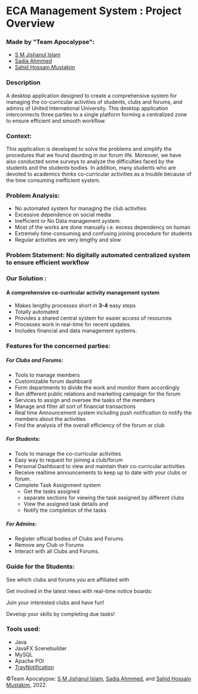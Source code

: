 # ECA Management System : Project Overview

### Made by "Team Apocalypse":
- [S M Jishanul Islam](https://github.com/S-M-J-I)
- [Sadia Ahmmed](https://github.com/sadia-ahmmed)
- [Sahid Hossain Mustakim](https://github.com/sratul35)

### Description
A desktop application designed to create a comprehensive system for managing the co-curricular activities of students, clubs and forums, and admins of United International University. This desktop application interconnects three parties to a single platform forming a centralized zone to ensure efficient and smooth workflow. 

### Context: 
This application is developed to solve the problems and simplify the procedures that we found daunting in our forum life. Moreover, we have also conducted some surveys to analyze the difficulties faced by the students and the students bodies. In addition, many students who are devoted to academics thinks co-curricular activities as a trouble because of the time consuming inefficient system. 
### Problem Analysis: 
- No automated system for managing the club activities
- Excessive dependence on social media
- Inefficient or No Data management system. 
- Most of the works are done manually i.e. excess dependency on human
- Extremely time-consuming and confusing joining procedure for students 
- Regular activities are very lengthy and slow

### Problem Statement:  No digitally automated centralized system to ensure efficient workflow

### Our Solution :
#### A comprehensive co-curricular activity management system
- Makes lengthy processes short in **3-4** easy steps
- Totally automated 
- Provides a shared central system for easier access of resources
- Processes work in real-time for recent updates.
- Includes financial and data management systems.


### Features for the concerned parties:
##### For Clubs and Forums:
- Tools to manage members
- Customizable forum dashboard 
- Form departments to divide the work and monitor them accordingly
- Run different public relations and marketing campaign for the forum 
- Services to assign and oversee the tasks of the members 
- Manage and filter all sort of financial transactions 
- Real time Announcement system including push notification to notify the members about the activities
- Find the analysis of the overall efficiency of the forum or club 

##### For Students:
- Tools to manage the co-curricular activities
- Easy way to request for joining a club/forum 
- Personal Dashboard to view and maintain their co-curricular activities
- Receive realtime announcements to keep up to date with your clubs or forum.
- Complete Task Assignment system 
  - Get the tasks assigned 
  - separate sections for viewing the task assigned by different clubs
  - View the assigned task details and 
  - Notify the completion of the tasks

##### For Admins:
- Register official bodies of Clubs and Forums.
- Remove any Club or Forums 
- Interact with all Clubs and Forums.


### Guide for the Students:

See which clubs and forums you are affiliated with

Get involved in the latest news with real-time notice boards:

Join your interested clubs and have fun!

Develop your skills by completing due tasks!


### Tools used:
- Java
- JavaFX Scenebuilder
- MySQL
- Apache POI
- [TrayNotification](https://github.com/PlusHaze/TrayNotification)

©Team Apocalypse: [S M Jishanul Islam](https://github.com/S-M-J-I), [Sadia Ahmmed](https://github.com/sadia-ahmmed), and [Sahid Hossain Mustakim](https://github.com/sratul35), 2022.